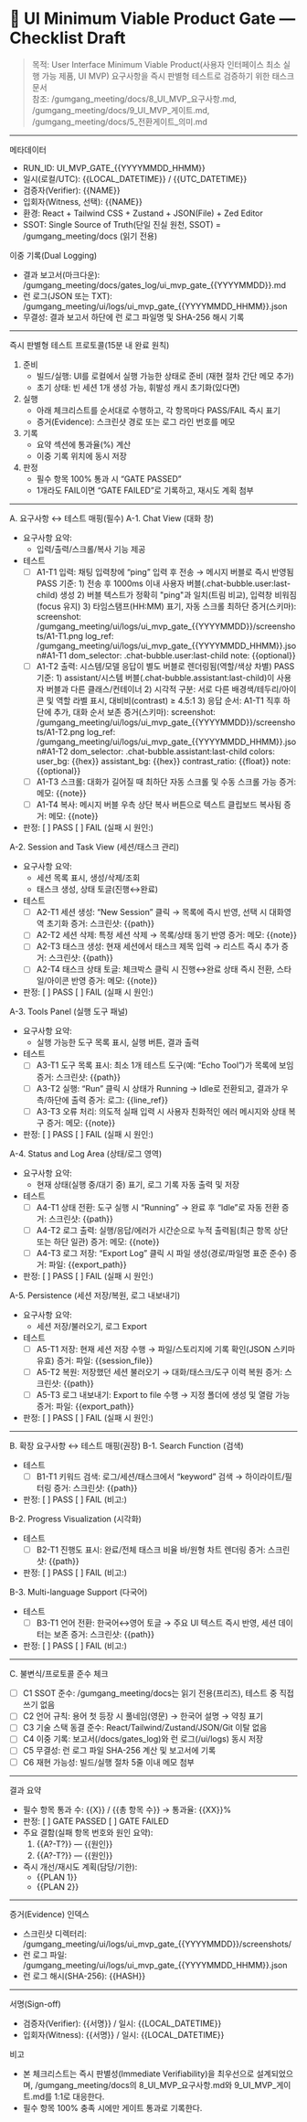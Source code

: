 # 🪷 UI Minimum Viable Product Gate — Checklist Draft
> 목적: User Interface Minimum Viable Product(사용자 인터페이스 최소 실행 가능 제품, UI MVP) 요구사항을 즉시 판별형 테스트로 검증하기 위한 태스크 문서  
> 참조: /gumgang_meeting/docs/8_UI_MVP_요구사항.md, /gumgang_meeting/docs/9_UI_MVP_게이트.md, /gumgang_meeting/docs/5_전환게이트_의미.md

-------------------------------------------------------------------------------

메타데이터
- RUN_ID: UI_MVP_GATE_{{YYYYMMDD_HHMM}}
- 일시(로컬/UTC): {{LOCAL_DATETIME}} / {{UTC_DATETIME}}
- 검증자(Verifier): {{NAME}}
- 입회자(Witness, 선택): {{NAME}}
- 환경: React + Tailwind CSS + Zustand + JSON(File) + Zed Editor
- SSOT: Single Source of Truth(단일 진실 원천, SSOT) = /gumgang_meeting/docs (읽기 전용)

이중 기록(Dual Logging)
- 결과 보고서(마크다운): /gumgang_meeting/docs/gates_log/ui_mvp_gate_{{YYYYMMDD}}.md
- 런 로그(JSON 또는 TXT): /gumgang_meeting/ui/logs/ui_mvp_gate_{{YYYYMMDD_HHMM}}.json
- 무결성: 결과 보고서 하단에 런 로그 파일명 및 SHA-256 해시 기록

-------------------------------------------------------------------------------

즉시 판별형 테스트 프로토콜(15분 내 완료 원칙)
1) 준비
   - 빌드/실행: UI를 로컬에서 실행 가능한 상태로 준비 (재현 절차 간단 메모 추가)
   - 초기 상태: 빈 세션 1개 생성 가능, 휘발성 캐시 초기화(있다면)
2) 실행
   - 아래 체크리스트를 순서대로 수행하고, 각 항목마다 PASS/FAIL 즉시 표기
   - 증거(Evidence): 스크린샷 경로 또는 로그 라인 번호를 메모
3) 기록
   - 요약 섹션에 통과율(%) 계산
   - 이중 기록 위치에 동시 저장
4) 판정
   - 필수 항목 100% 통과 시 “GATE PASSED”
   - 1개라도 FAIL이면 “GATE FAILED”로 기록하고, 재시도 계획 첨부

-------------------------------------------------------------------------------

A. 요구사항 ↔ 테스트 매핑(필수)
A-1. Chat View (대화 창)
- 요구사항 요약:
  - 입력/출력/스크롤/복사 기능 제공
- 테스트
  - [ ] A1-T1 입력: 채팅 입력창에 “ping” 입력 후 전송 → 메시지 버블로 즉시 반영됨
        PASS 기준:
          1) 전송 후 1000ms 이내 사용자 버블(.chat-bubble.user:last-child) 생성
          2) 버블 텍스트가 정확히 "ping"과 일치(트림 비교), 입력창 비워짐(focus 유지)
          3) 타임스탬프(HH:MM) 표기, 자동 스크롤 최하단
        증거(스키마):
          screenshot: /gumgang_meeting/ui/logs/ui_mvp_gate_{{YYYYMMDD}}/screenshots/A1-T1.png
          log_ref: /gumgang_meeting/ui/logs/ui_mvp_gate_{{YYYYMMDD_HHMM}}.json#A1-T1
          dom_selector: .chat-bubble.user:last-child
          note: {{optional}}
  - [ ] A1-T2 출력: 시스템/모델 응답이 별도 버블로 렌더링됨(역할/색상 차별)
        PASS 기준:
          1) assistant/시스템 버블(.chat-bubble.assistant:last-child)이 사용자 버블과 다른 클래스/컨테이너
          2) 시각적 구분: 서로 다른 배경색/테두리/아이콘 및 역할 라벨 표시, 대비비(contrast) ≥ 4.5:1
          3) 응답 순서: A1-T1 직후 하단에 추가, 대화 순서 보존
        증거(스키마):
          screenshot: /gumgang_meeting/ui/logs/ui_mvp_gate_{{YYYYMMDD}}/screenshots/A1-T2.png
          log_ref: /gumgang_meeting/ui/logs/ui_mvp_gate_{{YYYYMMDD_HHMM}}.json#A1-T2
          dom_selector: .chat-bubble.assistant:last-child
          colors:
            user_bg: {{hex}}
            assistant_bg: {{hex}}
            contrast_ratio: {{float}}
          note: {{optional}}
  - [ ] A1-T3 스크롤: 대화가 길어질 때 최하단 자동 스크롤 및 수동 스크롤 가능
        증거: 메모: {{note}}
  - [ ] A1-T4 복사: 메시지 버블 우측 상단 복사 버튼으로 텍스트 클립보드 복사됨
        증거: 메모: {{note}}
- 판정: [ ] PASS  [ ] FAIL  (실패 시 원인:)

A-2. Session and Task View (세션/태스크 관리)
- 요구사항 요약:
  - 세션 목록 표시, 생성/삭제/조회
  - 태스크 생성, 상태 토글(진행↔완료)
- 테스트
  - [ ] A2-T1 세션 생성: “New Session” 클릭 → 목록에 즉시 반영, 선택 시 대화영역 초기화
        증거: 스크린샷: {{path}}
  - [ ] A2-T2 세션 삭제: 특정 세션 삭제 → 목록/상태 동기 반영
        증거: 메모: {{note}}
  - [ ] A2-T3 태스크 생성: 현재 세션에서 태스크 제목 입력 → 리스트 즉시 추가
        증거: 스크린샷: {{path}}
  - [ ] A2-T4 태스크 상태 토글: 체크박스 클릭 시 진행↔완료 상태 즉시 전환, 스타일/아이콘 반영
        증거: 메모: {{note}}
- 판정: [ ] PASS  [ ] FAIL  (실패 시 원인:)

A-3. Tools Panel (실행 도구 패널)
- 요구사항 요약:
  - 실행 가능한 도구 목록 표시, 실행 버튼, 결과 출력
- 테스트
  - [ ] A3-T1 도구 목록 표시: 최소 1개 테스트 도구(예: “Echo Tool”)가 목록에 보임
        증거: 스크린샷: {{path}}
  - [ ] A3-T2 실행: “Run” 클릭 시 상태가 Running → Idle로 전환되고, 결과가 우측/하단에 출력
        증거: 로그: {{line_ref}}
  - [ ] A3-T3 오류 처리: 의도적 실패 입력 시 사용자 친화적인 에러 메시지와 상태 복구
        증거: 메모: {{note}}
- 판정: [ ] PASS  [ ] FAIL  (실패 시 원인:)

A-4. Status and Log Area (상태/로그 영역)
- 요구사항 요약:
  - 현재 상태(실행 중/대기 중) 표기, 로그 기록 자동 출력 및 저장
- 테스트
  - [ ] A4-T1 상태 전환: 도구 실행 시 “Running” → 완료 후 “Idle”로 자동 전환
        증거: 스크린샷: {{path}}
  - [ ] A4-T2 로그 출력: 실행/응답/에러가 시간순으로 누적 출력됨(최근 항목 상단 또는 하단 일관)
        증거: 메모: {{note}}
  - [ ] A4-T3 로그 저장: “Export Log” 클릭 시 파일 생성(경로/파일명 표준 준수)
        증거: 파일: {{export_path}}
- 판정: [ ] PASS  [ ] FAIL  (실패 시 원인:)

A-5. Persistence (세션 저장/복원, 로그 내보내기)
- 요구사항 요약:
  - 세션 저장/불러오기, 로그 Export
- 테스트
  - [ ] A5-T1 저장: 현재 세션 저장 수행 → 파일/스토리지에 기록 확인(JSON 스키마 유효)
        증거: 파일: {{session_file}}
  - [ ] A5-T2 복원: 저장했던 세션 불러오기 → 대화/태스크/도구 이력 복원
        증거: 스크린샷: {{path}}
  - [ ] A5-T3 로그 내보내기: Export to file 수행 → 지정 폴더에 생성 및 열람 가능
        증거: 파일: {{export_path}}
- 판정: [ ] PASS  [ ] FAIL  (실패 시 원인:)

-------------------------------------------------------------------------------

B. 확장 요구사항 ↔ 테스트 매핑(권장)
B-1. Search Function (검색)
- 테스트
  - [ ] B1-T1 키워드 검색: 로그/세션/태스크에서 “keyword” 검색 → 하이라이트/필터링
        증거: 스크린샷: {{path}}
- 판정: [ ] PASS  [ ] FAIL  (비고:)

B-2. Progress Visualization (시각화)
- 테스트
  - [ ] B2-T1 진행도 표시: 완료/전체 태스크 비율 바/원형 차트 렌더링
        증거: 스크린샷: {{path}}
- 판정: [ ] PASS  [ ] FAIL  (비고:)

B-3. Multi-language Support (다국어)
- 테스트
  - [ ] B3-T1 언어 전환: 한국어↔영어 토글 → 주요 UI 텍스트 즉시 반영, 세션 데이터는 보존
        증거: 스크린샷: {{path}}
- 판정: [ ] PASS  [ ] FAIL  (비고:)

-------------------------------------------------------------------------------

C. 불변식/프로토콜 준수 체크
- [ ] C1 SSOT 준수: /gumgang_meeting/docs는 읽기 전용(프리즈), 테스트 중 직접 쓰기 없음
- [ ] C2 언어 규칙: 용어 첫 등장 시 풀네임(영문) → 한국어 설명 → 약칭 표기
- [ ] C3 기술 스택 동결 준수: React/Tailwind/Zustand/JSON/Git 이탈 없음
- [ ] C4 이중 기록: 보고서(/docs/gates_log)와 런 로그(/ui/logs) 동시 저장
- [ ] C5 무결성: 런 로그 파일 SHA-256 계산 및 보고서에 기록
- [ ] C6 재현 가능성: 빌드/실행 절차 5줄 이내 메모 첨부

-------------------------------------------------------------------------------

결과 요약
- 필수 항목 통과 수: {{X}} / {{총 항목 수}}  → 통과율: {{XX}}%
- 판정: [ ] GATE PASSED  [ ] GATE FAILED
- 주요 결함(실패 항목 번호와 원인 요약):
  1) {{A?-T?}} — {{원인}}
  2) {{A?-T?}} — {{원인}}
- 즉시 개선/재시도 계획(담당/기한):
  - {{PLAN 1}}
  - {{PLAN 2}}

-------------------------------------------------------------------------------

증거(Evidence) 인덱스
- 스크린샷 디렉터리: /gumgang_meeting/ui/logs/ui_mvp_gate_{{YYYYMMDD}}/screenshots/
- 런 로그 파일: /gumgang_meeting/ui/logs/ui_mvp_gate_{{YYYYMMDD_HHMM}}.json
- 런 로그 해시(SHA-256): {{HASH}}

-------------------------------------------------------------------------------

서명(Sign-off)
- 검증자(Verifier): {{서명}} / 일시: {{LOCAL_DATETIME}}
- 입회자(Witness): {{서명}} / 일시: {{LOCAL_DATETIME}}

비고
- 본 체크리스트는 즉시 판별성(Immediate Verifiability)을 최우선으로 설계되었으며, /gumgang_meeting/docs의 8_UI_MVP_요구사항.md와 9_UI_MVP_게이트.md를 1:1로 대응한다.
- 필수 항목 100% 충족 시에만 게이트 통과로 기록한다.